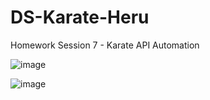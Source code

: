 # DS-Karate-Heru
Homework Session 7 - Karate API Automation

![image](https://github.com/herugreen/DS-Karate-Heru/assets/76834158/6008e3d6-8339-49c0-8dbe-d2e9dfbd10fd)

![image](https://github.com/herugreen/DS-Karate-Heru/assets/76834158/b82a26e0-bb87-4773-bdd0-91f53847f7bb)
